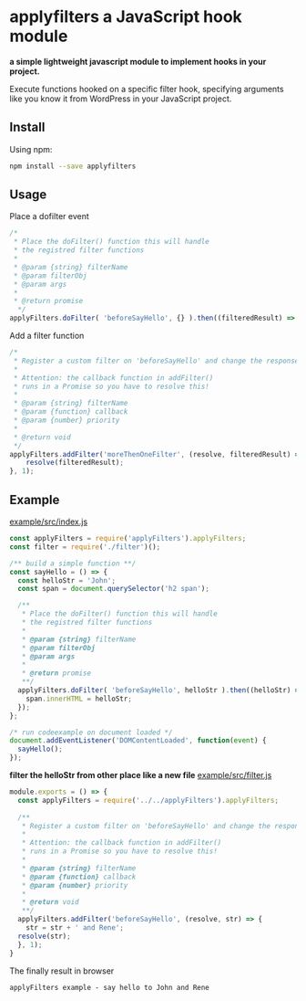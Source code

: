 # applyfilters a JavaScript hook module
**a simple lightweight javascript module to implement hooks in your project.**

Execute functions hooked on a specific filter hook, specifying arguments like you know it from WordPress in your JavaScript project.

## Install

Using npm:

```sh
npm install --save applyfilters
```

## Usage
Place a dofilter event

```js
/*
 * Place the doFilter() function this will handle
 * the registred filter functions
 *
 * @param {string} filterName
 * @param filterObj
 * @param args
 *
 * @return promise
  */
applyFilters.doFilter( 'beforeSayHello', {} ).then((filteredResult) => {});
```

Add a filter function
```js
/* 
 * Register a custom filter on 'beforeSayHello' and change the response.
 * 
 * Attention: the callback function in addFilter() 
 * runs in a Promise so you have to resolve this!
 * 
 * @param {string} filterName
 * @param {function} callback
 * @param {number} priority
 * 
 * @return void 
 */
applyFilters.addFilter('moreThenOneFilter', (resolve, filteredResult) => {
    resolve(filteredResult);
}, 1);
```

## Example
[example/src/index.js](https://github.com/web-dev-media/applyFiltersJs/blob/master/example/src/index.js)

```js
const applyFilters = require('applyFilters').applyFilters;
const filter = require('./filter')();

/** build a simple function **/
const sayHello = () => {
  const helloStr = 'John';
  const span = document.querySelector('h2 span');

  /**
   * Place the doFilter() function this will handle
   * the registred filter functions
   *
   * @param {string} filterName
   * @param filterObj
   * @param args
   *
   * @return promise
   **/
  applyFilters.doFilter( 'beforeSayHello', helloStr ).then((helloStr) => {
    span.innerHTML = helloStr;
  });
};

/* run codeexample on document loaded */
document.addEventListener('DOMContentLoaded', function(event) {
  sayHello();
});
```
**filter the helloStr from other place like a new file**
[example/src/filter.js](https://github.com/web-dev-media/applyFiltersJs/blob/master/example/src/filter.js)
```js
module.exports = () => {
  const applyFilters = require('../../applyFilters').applyFilters;
  
  /**
   * Register a custom filter on 'beforeSayHello' and change the response.
   *
   * Attention: the callback function in addFilter()
   * runs in a Promise so you have to resolve this!
   *
   * @param {string} filterName
   * @param {function} callback
   * @param {number} priority
   *
   * @return void
   **/
  applyFilters.addFilter('beforeSayHello', (resolve, str) => {
    str = str + ' and Rene';
  resolve(str);
  }, 1);
}
```

The finally result in browser
```
applyFilters example - say hello to John and Rene
```